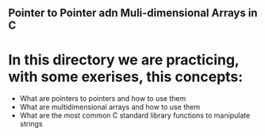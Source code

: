 ## Pointer to Pointer adn Muli-dimensional Arrays in C
# In this directory we are practicing, with some exerises, this concepts:

- What are pointers to pointers and how to use them
- What are multidimensional arrays and how to use them
- What are the most common C standard library functions to manipulate strings